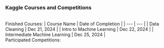 <h3><b> Kaggle Courses and Competitions </b></h3>

<br>
Finished Courses:
| Course Name | Date of Completion |
| --- | --- |
| Data Cleaning | Dec 21, 2024 |
| Intro to Machine Learning | Dec 22, 2024 |
| Intermediate Machine Learning | Dec 25, 2024 |

<br>
Participated Competitions:

